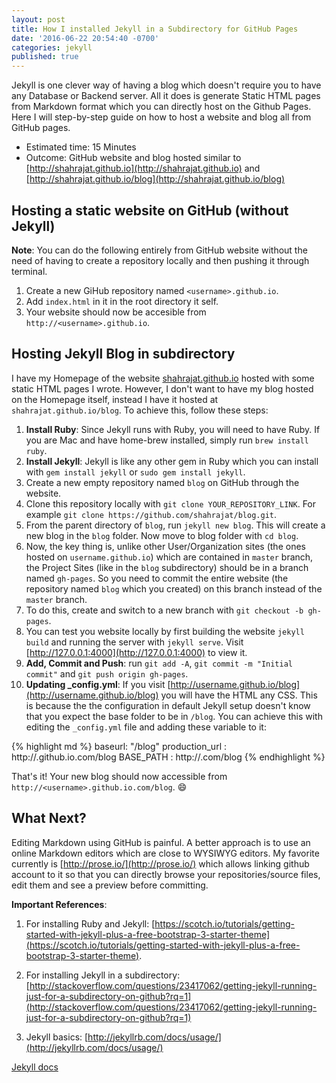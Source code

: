 ```yaml
---
layout: post
title: How I installed Jekyll in a Subdirectory for GitHub Pages
date: '2016-06-22 20:54:40 -0700'
categories: jekyll
published: true
---
```

Jekyll is one clever way of having a blog which doesn't require you to have any Database or Backend server. All it does is generate Static HTML pages from Markdown format which you can directly host on the Github Pages. Here I will step-by-step guide on how to host a website and blog all from GitHub pages. 

- Estimated time: 15 Minutes
- Outcome: GitHub website and blog hosted similar to [http://shahrajat.github.io](http://shahrajat.github.io) and [http://shahrajat.github.io/blog](http://shahrajat.github.io/blog)

## Hosting a static website on GitHub (without Jekyll)
**Note**: You can do the following entirely from GitHub website without the need of having to create a repository locally and then pushing it through terminal.

1. Create a new GiHub repository named `<username>.github.io`.
2. Add `index.html` in it in the root directory it self.
3. Your website should now be accesible from `http://<username>.github.io`.

## Hosting Jekyll Blog in subdirectory
I have my Homepage of the website [shahrajat.github.io](http://shahrajat.github.io) hosted with some static HTML pages I wrote. However, I don't want to have my blog hosted on the Homepage itself, instead I have it hosted at `shahrajat.github.io/blog`. To achieve this, follow these steps: 

1. **Install Ruby**: Since Jekyll runs with Ruby, you will need to have Ruby. If you are Mac and have home-brew installed, simply run `brew install ruby`.
2. **Install Jekyll**: Jekyll is like any other gem in Ruby which you can install with `gem install jekyll` or `sudo gem install jekyll`.
3. Create a new empty repository named `blog` on GitHub through the website.
4. Clone this repository locally with `git clone YOUR_REPOSITORY_LINK`. For example `git clone https://github.com/shahrajat/blog.git`.
5. From the parent directory of `blog`, run `jekyll new blog`. This will create a new blog in the `blog` folder. Now move to blog folder with `cd blog`.
6. Now, the key thing is, unlike other User/Organization sites (the ones hosted on `username.github.io`) which are contained in `master` branch, the Project Sites (like in the `blog` subdirectory) should be in a branch named `gh-pages`. So you need to commit the entire website (the repository named `blog` which you created) on this branch instead of the `master` branch.
7. To do this, create and switch to a new branch with `git checkout -b gh-pages`.
8. You can test you website locally by first building the website `jekyll build` and running the server with `jekyll serve`. Visit [http://127.0.0.1:4000](http://127.0.0.1:4000) to view it. 
9. **Add, Commit and Push**: run `git add -A`, `git commit -m "Initial commit"` and `git push origin gh-pages`.
10. **Updating _config.yml**: If you visit [http://username.github.io/blog](http://username.github.io/blog) you will have the HTML any CSS. This is because the the configuration in default Jekyll setup doesn't know that you expect the base folder to be in `/blog`. You can achieve this with editing the `_config.yml` file and adding these variable to it:


{% highlight md %}
baseurl: "/blog"
production_url : http://<username>.github.io.com/blog
BASE_PATH : http://<username>.com/blog
{% endhighlight %}

That's it! Your new blog should now accessible from `http://<username>.github.io.com/blog`. :smile:

## What Next?
Editing Markdown using GitHub is painful. A better approach is to use an online Markdown editors which are close to WYSIWYG editors. My favorite currently is [http://prose.io/](http://prose.io/) which allows linking github account to it so that you can directly browse your repositories/source files, edit them and see a preview before committing.


**Important References**:

1. For installing Ruby and Jekyll: [https://scotch.io/tutorials/getting-started-with-jekyll-plus-a-free-bootstrap-3-starter-theme](https://scotch.io/tutorials/getting-started-with-jekyll-plus-a-free-bootstrap-3-starter-theme).

2. For installing Jekyll in a subdirectory: [http://stackoverflow.com/questions/23417062/getting-jekyll-running-just-for-a-subdirectory-on-github?rq=1](http://stackoverflow.com/questions/23417062/getting-jekyll-running-just-for-a-subdirectory-on-github?rq=1)

3. Jekyll basics: [http://jekyllrb.com/docs/usage/](http://jekyllrb.com/docs/usage/)

[Jekyll docs][jekyll-docs]

[jekyll-docs]: http://jekyllrb.com/docs/home
